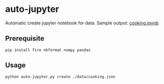# auto-jupyter
Automatic create jupyter notebook for data. Sample output: [cooking.ipynb](https://github.com/zhuzilin/auto-jupyter/blob/master/data/cooking.ipynb)
## Prerequisite
```[shell]
pip install fire nbformat numpy pandas
```
## Usage
```[shell]
python auto-jupyter.py create ./data/cooking.json
```
